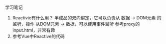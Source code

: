 学习笔记
1. Reactivie有什么用？
    半成品的双向绑定，它可以负责从 数据 -> DOM元素 的监听，操作
    从DOM元素 -> 数据，可以使用事件监听
    参考proxy的input.html，非常有趣
1. 参考Vue中Reactive的代码